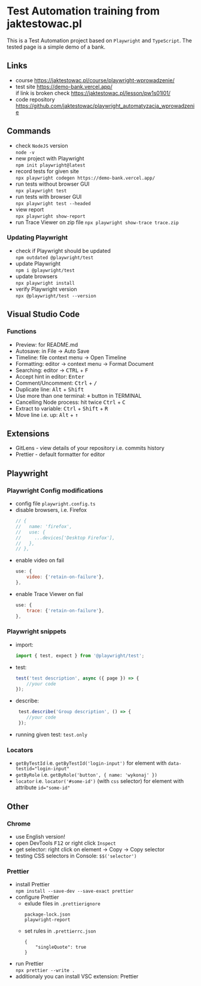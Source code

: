 # Test Automation training from jaktestowac.pl
This is a Test Automation project based on `Playwright` and `TypeScript`. The tested page is a simple demo of a bank.

## Links
- course https://jaktestowac.pl/course/playwright-wprowadzenie/
- test site https://demo-bank.vercel.app/  
if link is broken check https://jaktestowac.pl/lesson/pw1s01l01/
- code repository https://github.com/jaktestowac/playwright_automatyzacja_wprowadzenie

## Commands
- check `NodeJS` version  
`node -v`
- new project with Playwright  
`npm init playwright@latest`
- record tests for given site  
`npx playwright codegen https://demo-bank.vercel.app/`
- run tests without browser GUI  
`npx playwright test`
- run tests with browser GUI  
`npx playwright test --headed`
- view report  
`npx playwright show-report`
- run Trace Viewer on zip file
`npx playwright show-trace trace.zip`
### Updating Playwright
- check if Playwright should be updated  
`npm outdated @playwright/test` 
- update Playwright  
`npm i @playwright/test`
- update browsers  
`npx playwright install`
- verify Playwright version  
`npx @playwright/test --version`

## Visual Studio Code

### Functions
- Preview: for README.md
- Autosave: in File -> Auto Save
- Timeline: file context menu -> Open Timeline
- Formatting: editor -> context menu -> Format Document
- Searching: editor -> <kbd>CTRL</kbd> + <kbd>F</kbd>
- Accept hint in editor: <kbd>Enter</kbd>
- Comment/Uncomment: <kbd>Ctrl</kbd> + <kbd>/</kbd>
- Duplicate line: <kbd>Alt</kbd> + <kbd>Shift</kbd>
- Use more than one terminal: <kbd>+</kbd> button in TERMINAL
- Cancelling Node process: hit twice <kbd>Ctrl</kbd> + <kbd>C</kbd>
- Extract to variable: <kbd>Ctrl</kbd> + <kbd>Shift</kbd> + <kbd>R</kbd>
- Move line i.e. up: <kbd>Alt</kbd> + <kbd>↑</kbd>

## Extensions
- GitLens - view details of your repository i.e. commits history
- Prettier - default formatter for editor

## Playwright
### Playwright Config modifications
- config file `playwright.config.ts`
- disable browsers, i.e. Firefox  
    ```javascript
    // {
    //   name: 'firefox',
    //   use: {
    //     ...devices['Desktop Firefox'],
    //   },
    // },
    ```
- enable video on fail
    ```javascript
    use: {
        video: {'retain-on-failure'},
    },
    ```
- enable Trace Viewer on fial
    ```javascript
    use: {
        trace: {'retain-on-failure'},
    },
    ```

### Playwright snippets
- import:
    ```typescript
    import { test, expect } from '@playwright/test';
    ```
- test:
    ```typescript
    test('test description', async ({ page }) => {
        //your code
    });
    ```
- describe:
    ```typescript
     test.describe('Group description', () => {
        //your code
     });
    ```
- running given test: `test.only`

### Locators
- `getByTestId` i.e. `getByTestId('login-input')` for element with `data-testid="login-input"`
- `getByRole` i.e. `getByRole('button', { name: 'wykonaj' })`
- `locator` i.e. `locator('#some-id')` (with `css` selector) for element with attribute `id="some-id"`

## Other
### Chrome
- use English version!
- open DevTools <kbd>F12</kbd> or right click `Inspect`
- get selector: right click on element -> Copy -> Copy selector
- testing CSS selectors in Console: `$$('selector')`

### Prettier
- install Prettier  
`npm install --save-dev --save-exact prettier`
- configure Prettier
    - exlude files in `.prettierignore`
        ```
        package-lock.json
        playwright-report

        ```
    - set rules in `.prettierrc.json`
        ```
        {
            "singleQuote": true
        }
        ```
- run Prettier  
`npx prettier --write .`
- additionaly you can install VSC extension: Prettier